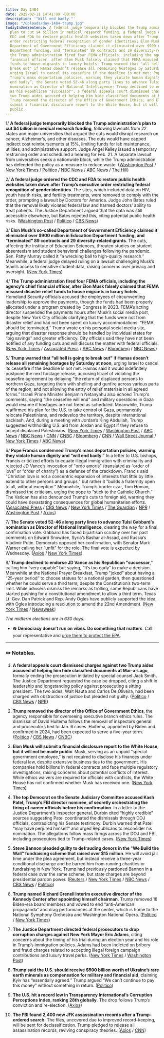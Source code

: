 ```yaml
---
title: Day 1484
date: 2025-02-11 14:41:00 -08:00
description: '"Will end badly."'
image: "/uploads/day-1484-trump.jpg"
todayInOneSentence: A federal judge temporarily blocked the Trump administration’s
  plan to cut $4 billion in medical research funding; a federal judge ordered the
  CDC and FDA to restore public health websites taken down after Trump’s executive
  order restricting federal recognition of gender identities; Elon Musk’s so-called
  Department of Government Efficiency claimed it eliminated over $900 million in Education
  Department funding, and "terminated" 89 contracts and 29 diversity-related grants;
  the Trump administration fired four FEMA officials, including the agency’s chief
  financial officer, after Elon Musk falsely claimed that FEMA misused disaster relief
  funds to house migrants in luxury hotels; Trump warned that "all hell is going to
  break out" if Hamas doesn’t release all remaining hostages by Saturday at noon,
  urging Israel to cancel its ceasefire if the deadline is not met; Pope Francis condemned
  Trump’s mass deportation policies, warning they violate human dignity and “will
  end badly”; the Senate voted 52-46 along party lines to advance Tulsi Gabbard’s
  nomination as Director of National Intelligence; Trump declined to endorse JD Vance
  as his Republican "successor"; a federal appeals court dismissed charges against
  two Trump aides accused of helping him hide classified documents at Mar-a-Lago;
  Trump removed the director of the Office of Government Ethics; and Elon Musk will
  submit a financial disclosure report to the White House, but it will not be made
  public.
---
```


1/ **A federal judge temporarily blocked the Trump administration’s plan to cut $4 billion in medical research funding**, following lawsuits from 22 states and major universities that argued the cuts would disrupt research on cancer, Alzheimer’s, and other diseases. The cuts would have capped indirect cost reimbursements at 15%, limiting funds for lab maintenance, utilities, and administrative support. Judge Angel Kelley issued a temporary restraining order and scheduled a hearing for Feb. 21. A separate lawsuit from universities seeks a nationwide block, while the Trump administration has defended the policy as a measure to reduce waste. ([Washington Post](https://www.washingtonpost.com/education/2025/02/10/lawsuit-halts-nih-research-overhead-funding-cut/) / [New York Times](https://www.nytimes.com/2025/02/10/us/politics/nih-trump-lawsuit-medical-research.html) / [Politico](https://www.politico.com/news/2025/02/10/judge-blocks-trump-cuts-health-research-grants-00203447) / [NBC News](https://www.nbcnews.com/science/science-news/trump-administration-sued-22-states-funding-cuts-research-projects-rcna191529) / [ABC News](https://abcnews.go.com/Politics/trump-reignites-legal-fight-freezing-billions-federal-funding/story?id=118695690) / [The Hill](https://thehill.com/policy/healthcare/5138712-nih-research-funding-pause-trump/))

2/ **A federal judge ordered the CDC and FDA to restore public health websites taken down after Trump’s executive order restricting federal recognition of gender identities**. The sites, which included data on HIV, youth health risks, and fertility treatments, were removed to comply with the order, prompting a lawsuit by Doctors for America. Judge John Bates ruled that the removal likely violated federal law and harmed doctors’ ability to treat patients. The Justice Department argued that the data was still accessible elsewhere, but Bates rejected this, citing potential public health risks. ([Washington Post](https://www.washingtonpost.com/dc-md-va/2025/02/11/judge-orders-cdc-websites-restored/) / [Politico](https://www.politico.com/news/2025/02/11/health-agency-webpage-removal-lawsuit-00203582) / [CBS News](https://www.cbsnews.com/news/judge-orders-hhs-cdc-fda-restore-deleted-webpages-health-information/))

3/ **Elon Musk’s so-called Department of Government Efficiency claimed it eliminated over $900 million in Education Department funding, and "terminated" 89 contracts and 29 diversity-related grants**. The cuts, affecting the Institute of Education Sciences, threaten studies on student absenteeism and student behavioral challenges following the pandemic. Sen. Patty Murray called it “a wrecking ball to high-quality research.” Meanwhile, a federal judge delayed ruling on a lawsuit challenging Musk’s team’s access to sensitive student data, raising concerns over privacy and oversight. ([New York Times](https://www.nytimes.com/2025/02/11/us/politics/musk-doge-education-data.html))

4/ **The Trump administration fired four FEMA officials, including the agency’s chief financial officer, after Elon Musk falsely claimed that FEMA misused disaster relief funds to house migrants in luxury hotels**. Homeland Security officials accused the employees of circumventing leadership to approve the payments, though the funds had been properly allocated under a program created by Congress in 2023. FEMA’s acting director suspended the payments hours after Musk’s social media post, despite New York City officials clarifying that the funds were not from disaster relief and had not been spent on luxury accommodations. “FEMA should be terminated,” Trump wrote on his personal social media site, arguing that disaster response should be handled by individual states for “big savings” and greater efficiency. City officials said they have not been notified of any funding cuts and will discuss the matter with federal officials. ([New York Times](https://www.nytimes.com/2025/02/11/nyregion/fema-fired-nyc-migrant-hotels.html) / [Associated Press](https://apnews.com/article/fema-migrant-hotels-new-york-musk-immigration-3d250d9f64b40858c0f0eda9989bea6d) / [ABC News](https://abcnews.go.com/Politics/fema-officials-fired-after-musk-claims-paid-house/story?id=118692963) / [Bloomberg](https://www.bloomberg.com/news/articles/2025-02-11/trump-calls-for-abolishing-fema-expanding-battle-against-feds) / [NBC News](https://www.nbcnews.com/politics/donald-trump/fema-official-ignores-judge-order-freeze-grant-funding-rcna191674))

5/ **Trump warned that "all hell is going to break out" if Hamas doesn’t release all remaining hostages by Saturday at noon**, urging Israel to cancel its ceasefire if the deadline is not met. Hamas said it would indefinitely postpone the next hostage release, accusing Israel of violating the ceasefire agreement by delaying "the return of displaced persons to northern Gaza, targeting them with shelling and gunfire across various parts of the region, and not allowing the entry of relief materials in all agreed forms.” Israeli Prime Minister Benjamin Netanyahu also echoed Trump's comments, saying "the ceasefire will end" and military operations in Gaza would resume if hostages are not freed as scheduled. Meanwhile, Trump reaffirmed his plan for the U.S. to take control of Gaza, permanently relocate Palestinians, and redevelop the territory, despite international backlash. And, during a meeting with Jordan’s King Abdullah, Trump suggested withholding U.S. aid from Jordan and Egypt if they refuse to accept displaced Palestinians. ([New York Times](https://www.nytimes.com/live/2025/02/11/us/president-trump-news) / [Washington Post](https://www.washingtonpost.com/world/2025/02/11/israel-war-gaza-ceasefire-jordan-egypt-news-hamas/) / [ABC News](https://abcnews.go.com/International/netanyahu-warns-ceasefire-terminated-trump-threatens-hell-gaza-hamas-doesnt-free-hostages/story?id=118680442) / [NBC News](https://www.nbcnews.com/news/world/trump-hamas-israel-gaza-ceasefire-all-hell-break-out-un-gutteres-rcna191620) / [CNN](https://www.cnn.com/2025/02/10/politics/trump-palestinians-no-right-return-gaza/index.html) / [CNBC](https://www.cnbc.com/2025/02/10/trump-says-hamas-should-free-all-hostages-by-midday-saturday-or-let-hell-break-out-.html) / [Bloomberg](https://www.bloomberg.com/news/articles/2025-02-10/trump-says-palestinians-won-t-have-right-of-return-in-gaza-plan) / [CNN](https://www.cnn.com/2025/02/11/middleeast/israel-hamas-ceasefire-deal-intl/index.html) / [Wall Street Journal](https://www.wsj.com/world/middle-east/hamas-says-it-will-postpone-hostage-releases-over-disputes-with-israel-ab701e59) / [New York Times](https://www.nytimes.com/2025/02/10/us/politics/trump-jordan-egypt-gaza-development.html) / [ABC News](https://abcnews.go.com/Politics/trump-withhold-aid-jordan-egypt-reject-gaza-development/story?id=118668060))

6/ **Pope Francis condemned Trump’s mass deportation policies, warning they violate human dignity and “will end badly.”** In a letter to U.S. bishops, Francis criticized efforts to equate illegal immigration with criminality and rejected JD Vance’s invocation of "ordo amoris" (translated as “order of love” or “order of charity”) as a defense of the crackdown. Francis said "Christian love is not a concentric expansion of interests that little by little extend to other persons and groups," but rather it "builds a fraternity open to all, without exception." Meanwhile, Trump’s border czar, Tom Homan, dismissed the criticism, urging the pope to “stick to the Catholic Church.” The Vatican has also denounced Trump’s cuts to foreign aid, warning they could have devastating consequences for global humanitarian efforts. ([Associated Press](https://apnews.com/article/pope-trump-migration-09a89091f8e7dc3270099f0947d04e90) / [CBS News](https://www.cbsnews.com/news/pope-francis-trump-tom-homan-immigration-deportations/) / [New York Times](https://www.nytimes.com/2025/02/11/world/europe/pope-trump-immigration-deportations.html) / [The Guardian](https://www.theguardian.com/us-news/2025/feb/11/pope-francis-trump-mass-deportations-immigration) / [NPR](https://www.npr.org/2025/02/11/g-s1-48194/pope-rebukes-trump-over-migrant-deportations-and-refutes-vp-vances-theology) / [Washington Post](https://www.washingtonpost.com/politics/2025/02/11/trump-pope-mass-deportation/) / [Axios](https://www.axios.com/2025/02/11/pope-francis-trump-vance-mass-deportations-immigration))

7/ **The Senate voted 52-46 along party lines to advance Tulsi Gabbard’s nomination as Director of National Intelligence**, clearing the way for a final confirmation vote. Gabbard has faced bipartisan scrutiny over her past comments on Edward Snowden, Syria’s Bashar al-Assad, and Russia’s Vladimir Putin. Democrats opposed her confirmation, with Senator Mark Warner calling her “unfit” for the role. The final vote is expected by Wednesday. ([Axios](https://www.axios.com/2025/02/10/tulsi-gabbard-cloture-senate-dni-confirmation) / [New York Times](https://www.nytimes.com/2025/02/10/us/politics/tulsi-gabbard-senate-test-vote.html))

8/ **Trump declined to endorse JD Vance as his Republican "successor,"** calling him “very capable” but saying, “It’s too early” to make a decision. Meanwhile at the National Prayer Breakfast, Trump "joked" about having a “25-year period” to choose statues for a national garden, then questioned whether he could serve a third term, despite the Constitution’s two-term limit. While advisers dismiss the remarks as trolling, some Republicans have started pushing for a constitutional amendment to allow a third term. Texas Lt. Gov. Dan Patrick and Rep. Andy Ogles have publicly supported the idea, with Ogles introducing a resolution to amend the 22nd Amendment. ([New York Times](https://www.nytimes.com/2025/02/10/us/politics/trump-third-term.html) / [Newsweek](https://www.newsweek.com/donald-trump-declines-endorse-jd-vance-2028-successor-2029106))

*The midterm elections are in 630 days.*

* ☎️ **Democracy doesn’t run on vibes. Do something that matters**. Call your representative and [urge them to protect the EPA](https://5calls.org/issue/epa-environmental-protection-agency-zeldin/).

---

### ✏️ Notables.

 1. **A federal appeals court dismissed charges against two Trump aides accused of helping him hide classified documents at Mar-a-Lago**, formally ending the prosecution initiated by special counsel Jack Smith. The Justice Department requested the case be dropped, citing a shift in leadership and longstanding policy against prosecuting a sitting president. The two aides, Walt Nauta and Carlos De Oliveira, had been charged with obstruction of justice but pleaded not guilty. ([Politico](https://www.politico.com/news/2025/02/11/classified-documents-case-justice-department-016141) / [CBS News](https://www.cbsnews.com/news/trump-documents-case-walt-nauta-carlos-de-oliveira-case-dismissed/) / [NPR](https://www.npr.org/2025/02/11/nx-s1-5293113/trump-document-case-nauta-de-oliveira))

 2. **Trump removed the director of the Office of Government Ethics**, the agency responsible for overseeing executive branch ethics rules. The dismissal of David Huitema follows the removal of inspectors general and prosecutors tied to Jan. 6 cases. Huitema, appointed by Biden and confirmed in 2024, had been expected to serve a five-year term. ([Politico](https://www.politico.com/news/2025/02/10/trump-removes-government-ethics-office-director-00203418) / [CBS News](https://www.cbsnews.com/news/trump-office-of-government-ethics-director/) / [CNBC](https://www.cnbc.com/2025/02/10/trump-removes-director-of-government-ethics-office.html))

 3. **Elon Musk will submit a financial disclosure report to the White House, but it will not be made public**. Musk, serving as an unpaid “special government employee,” is not required to disclose his finances under federal law, despite extensive business ties to the government. His companies hold billions in federal contracts and face multiple regulatory investigations, raising concerns about potential conflicts of interest. While ethics waivers are required for officials with conflicts, the White House has not confirmed whether Musk has received one. ([New York Times](https://www.nytimes.com/2025/02/11/us/politics/elon-musk-finances.html))

 4. **The top Democrat on the Senate Judiciary Committee accused Kash Patel, Trump’s FBI director nominee, of secretly orchestrating the firing of career officials before his confirmation**. In a letter to the Justice Department’s inspector general, Durbin cited “highly credible” sources suggesting Patel coordinated the dismissals through DOJ officials, contradicting his Senate testimony. Durbin warned that Patel “may have perjured himself” and urged Republicans to reconsider his nomination. The allegations follow mass firings across the DOJ and FBI, including prosecutors tied to Trump-related cases. ([New York Times](https://www.nytimes.com/2025/02/11/us/politics/kash-patel-fbi-durbin.html))

 5. **Steve Bannon pleaded guilty to defrauding donors in the "We Build the Wall" fundraising scheme that raised over $15 million**. He will avoid jail time under the plea agreement, but instead receive a three-year conditional discharge and be barred him from running charities or fundraising in New York. Trump had previously pardoned Bannon in a federal case over the same scheme, but state charges are beyond presidential pardon power. ([Reuters](https://www.reuters.com/world/us/former-trump-advisor-bannon-plead-guilty-border-wall-fraud-case-avoid-jail-2025-02-10/) / [New York Times](https://www.nytimes.com/2025/02/11/nyregion/steve-bannon-guilty-plea.html) / [NBC News](https://www.nbcnews.com/politics/politics-news/steve-bannon-pleads-guilty-new-york-build-wall-case-rcna191672) / [CBS News](https://www.cbsnews.com/news/steve-bannon-guilty-plea-we-build-the-wall-donor-fraud-new-york/) / [Politico](https://www.politico.com/news/2025/02/11/steve-bannon-guilty-plea-jailtime-00203559))

 6. **Trump named Richard Grenell interim executive director of the Kennedy Center after appointing himself chairman**. Trump removed 18 Biden-era board members and vowed to end “anti-American propaganda” and drag performances at the center, which is home to the National Symphony Orchestra and Washington National Opera. ([Politico](https://www.politico.com/news/2025/02/10/trump-ric-grenell-kennedy-center-00203484) / [New York Times](https://www.nytimes.com/2025/02/10/arts/music/trump-kennedy-center-board-removed.html))

 7. **The Justice Department directed federal prosecutors to drop corruption charges against New York Mayor Eric Adams**, citing concerns about the timing of his trial during an election year and his role in Trump’s immigration policies. Adams had been indicted on bribery and fraud charges related to accepting illegal foreign campaign contributions and luxury travel perks. ([New York Times](https://www.nytimes.com/live/2025/02/10/nyregion/eric-adams-charges) / [Washington Post](https://www.washingtonpost.com/national-security/2025/02/10/new-york-mayor-eric-adams-charges-drop-justice/))

 8. **Trump said the U.S. should receive $500 billion worth of Ukraine’s rare earth minerals as compensation for military and financial aid**, claiming Kyiv has “essentially agreed.” Trump argued “We can’t continue to pay this money” without something in return. ([Politico](https://www.politico.eu/article/trump-demands-500b-in-rare-earths-from-ukraine-for-support/))

 9. **The U.S. hit a record low in Transparency International’s Corruption Perceptions Index, ranking 28th globally**. The drop follows Trump’s conviction and re-election. ([Axios](https://www.axios.com/2025/02/11/us-record-low-international-corruption-index))

10. **The FBI found 2,400 new JFK assassination records after a Trump-ordered search**. The files, uncovered due to improved record-keeping, will be sent for declassification. Trump pledged to release all assassination records, reviving conspiracy theories. ([Axios](https://www.axios.com/2025/02/10/trump-jfk-assassination-records) / [CNN](https://www.cnn.com/2025/02/11/politics/jfk-assassination-files/index.html))